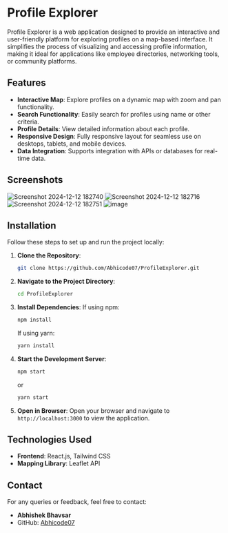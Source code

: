 # Profile Explorer

Profile Explorer is a web application designed to provide an interactive and user-friendly platform for exploring profiles on a map-based interface. It simplifies the process of visualizing and accessing profile information, making it ideal for applications like employee directories, networking tools, or community platforms.

## Features

- **Interactive Map**: Explore profiles on a dynamic map with zoom and pan functionality.
- **Search Functionality**: Easily search for profiles using name or other criteria.
- **Profile Details**: View detailed information about each profile.
- **Responsive Design**: Fully responsive layout for seamless use on desktops, tablets, and mobile devices.
- **Data Integration**: Supports integration with APIs or databases for real-time data.
## Screenshots
![Screenshot 2024-12-12 182740](https://github.com/user-attachments/assets/ddf92453-aecc-4cae-b094-19621b245813)
![Screenshot 2024-12-12 182716](https://github.com/user-attachments/assets/2c685114-0aef-4963-bca8-0660ab36ba72)
![Screenshot 2024-12-12 182751](https://github.com/user-attachments/assets/4fb9e718-f8a5-4f4a-8bca-20f6f6bfa8ff)
![image](https://github.com/user-attachments/assets/70e3dc4f-012f-442f-9138-cbe208d6cbb4)




## Installation
Follow these steps to set up and run the project locally:

1. **Clone the Repository**:
   ```bash
   git clone https://github.com/Abhicode07/ProfileExplorer.git
   ```

2. **Navigate to the Project Directory**:
   ```bash
   cd ProfileExplorer
   ```

3. **Install Dependencies**:
   If using npm:
   ```bash
   npm install
   ```
   If using yarn:
   ```bash
   yarn install
   ```

4. **Start the Development Server**:
   ```bash
   npm start
   ```
   or
   ```bash
   yarn start
   ```

5. **Open in Browser**:
   Open your browser and navigate to `http://localhost:3000` to view the application.

## Technologies Used

- **Frontend**: React.js, Tailwind CSS
- **Mapping Library**: Leaflet API

## Contact

For any queries or feedback, feel free to contact:
- **Abhishek Bhavsar**
- GitHub: [Abhicode07](https://github.com/Abhicode07)

